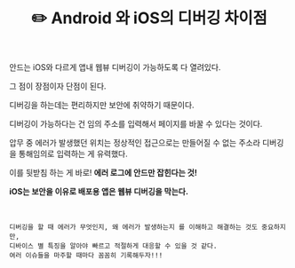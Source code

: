 # <div align="center">✏️ Android 와 iOS의 디버깅 차이점</div>

<br>

안드는 iOS와 다르게 앱내 웹뷰 디버깅이 가능하도록 다 열려있다.

그 점이 장점이자 단점이 된다.

디버깅을 하는데는 편리하지만 보안에 취약하기 때문이다.

디버깅이 가능하다는 건 임의 주소를 입력해서 페이지를 바꿀 수 있다는 것이다.

압무 중 에러가 발생했던 위치는 정상적인 접근으로는 만들어질 수 없는 주소라 디버깅을 통해임의로 입력하는 게 유력했다.

이를 뒷받침 하는 게 바로! **에러 로그에 안드만 잡힌다는 것!**

**iOS는 보안을 이유로 배포용 앱은 웹뷰 디버깅을 막는다.**

<br>

```
디버깅을 할 때 에러가 무엇인지, 왜 에러가 발생하는지 를 이해하고 해결하는 것도 중요하지만,
디바이스 별 특징을 알아야 빠르고 적절하게 대응할 수 있을 것 같다.
여러 이슈들을 마주할 때마다 꼼꼼히 기록해두자!!!
```
